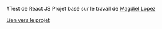 #Test de React JS
Projet basé sur le travail de [Magdiel Lopez](https://www.magdiellopez.com/)

[Lien vers le projet](https://cranky-noether-63517e.netlify.app/)
